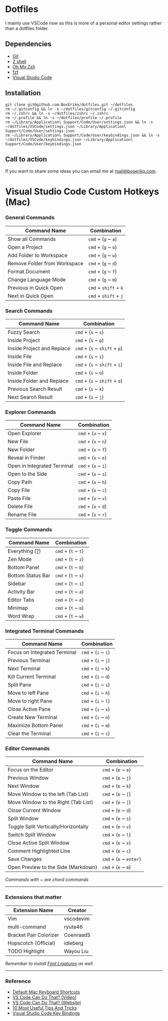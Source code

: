 # Dotfiles

I mainly use VSCode now so this is more of a personal editor settings rather than a dotfiles folder.

## Dependencies
- [Git](https://git-scm.com)
- [Z shell](https://github.com/robbyrussell/oh-my-zsh/wiki/Installing-ZSH)
- [Oh My Zsh](https://github.com/robbyrussell/oh-my-zsh)
- [fzf](https://github.com/junegunn/fzf)
- [Visual Studio Code](https://code.visualstudio.com/)

## Installation

    git clone git@github.com:BosEriko/dotfiles.git ~/dotfiles
    rm ~/.gitconfig && ln -s ~/dotfiles/gitconfig ~/.gitconfig
    rm ~/.zshrc && ln -s ~/dotfiles/zshrc ~/.zshrc
    rm ~/.profile && ln -s ~/dotfiles/profile ~/.profile
    rm ~/Library/Application\ Support/Code/User/settings.json && ln -s ~/dotfiles/VSCode/settings.json ~/Library/Application\ Support/Code/User/settings.json
    rm ~/Library/Application\ Support/Code/User/keybindings.json && ln -s ~/dotfiles/VSCode/keybindings.json ~/Library/Application\ Support/Code/User/keybindings.json

## Call to action
If you want to share some ideas you can email me at mail@boseriko.com.

# Visual Studio Code Custom Hotkeys (Mac)

### General Commands
Command Name                                              | Combination
---                                                       | ---
Show all Commands                                         | `cmd` + (`g` ~ `a`)
Open a Project                                            | `cmd` + (`g` ~ `o`)
Add Folder to Workspace                                   | `cmd` + (`g` ~ `w`)
Remove Folder from Workspace                              | `cmd` + (`g` ~ `d`)
Format Document                                           | `cmd` + (`g` ~ `f`)
Change Language Mode                                      | `cmd` + (`g` ~ `m`)
Previous in Quick Open                                    | `cmd` + `shift` + `k`
Next in Quick Open                                        | `cmd` + `shift` + `j`

### Search Commands
Command Name                                              | Combination
---                                                       | ---
Fuzzy Search                                              | `cmd` + (`s` ~ `s`)
Inside Project                                            | `cmd` + (`s` ~ `p`)
Inside Project and Replace                                | `cmd` + (`s` ~ `shift` + `p`)
Inside File                                               | `cmd` + (`s` ~ `i`)
Inside File and Replace                                   | `cmd` + (`s` ~ `shift` + `i`)
Inside Folder                                             | `cmd` + (`s` ~ `o`)
Inside Folder and Replace                                 | `cmd` + (`s` ~ `shift` + `o`)
Previous Search Result                                    | `cmd` + (`s` ~ `k`)
Next Search Result                                        | `cmd` + (`s` ~ `j`)

### Explorer Commands
Command Name                                              | Combination
---                                                       | ---
Open Explorer                                             | `cmd` + (`x` ~ `x`)
New File                                                  | `cmd` + (`x` ~ `n`)
New Folder                                                | `cmd` + (`x` ~ `f`)
Reveal in Finder                                          | `cmd` + (`x` ~ `e`)
Open in Integrated Terminal                               | `cmd` + (`x` ~ `i`)
Open to the Side                                          | `cmd` + (`x` ~ `s`)
Copy Path                                                 | `cmd` + (`x` ~ `h`)
Copy File                                                 | `cmd` + (`x` ~ `c`)
Paste File                                                | `cmd` + (`x` ~ `v`)
Delete File                                               | `cmd` + (`x` ~ `d`)
Rename File                                               | `cmd` + (`x` ~ `r`)

### Toggle Commands
Command Name                                              | Combination
---                                                       | ---
Everything ([?](https://vscodecandothat.com/))            | `cmd` + (`t` ~ `t`)
Zen Mode                                                  | `cmd` + (`t` ~ `z`)
Bottom Panel                                              | `cmd` + (`t` ~ `b`)
Bottom Status Bar                                         | `cmd` + (`t` ~ `s`)
Sidebar                                                   | `cmd` + (`t` ~ `i`)
Activity Bar                                              | `cmd` + (`t` ~ `a`)
Editor Tabs                                               | `cmd` + (`t` ~ `e`)
Minimap                                                   | `cmd` + (`t` ~ `m`)
Word Wrap                                                 | `cmd` + (`t` ~ `w`)

### Integrated Terminal Commands
Command Name                                              | Combination
---                                                       | ---
Focus on Integrated Terminal                              | `cmd` + (`i` ~ `i`)
Previous Terminal                                         | `cmd` + (`i` ~ `j`)
Next Terminal                                             | `cmd` + (`i` ~ `k`)
Kill Current Terminal                                     | `cmd` + (`i` ~ `d`)
Split Pane                                                | `cmd` + (`i` ~ `s`)
Move to left Pane                                         | `cmd` + (`i` ~ `h`)
Move to right Pane                                        | `cmd` + (`i` ~ `l`)
Close Active Pane                                         | `cmd` + (`i` ~ `x`)
Create New Terminal                                       | `cmd` + (`i` ~ `n`)
Maximize Bottom Panel                                     | `cmd` + (`i` ~ `m`)
Clear the Terminal                                        | `cmd` + (`i` ~ `c`)

### Editor Commands
Command Name                                              | Combination
---                                                       | ---
Focus on the Editor                                       | `cmd` + (`e` ~ `e`)
Previous Window                                           | `cmd` + (`e` ~ `j`)
Next Window                                               | `cmd` + (`e` ~ `k`)
Move Window to the left (Tab List)                        | `cmd` + (`e` ~ `[`)
Move Window to the Right (Tab List)                       | `cmd` + (`e` ~ `]`)
Close Current Window                                      | `cmd` + (`e` ~ `d`)
Split Window                                              | `cmd` + (`e` ~ `s`)
Toggle Split Vertically/Horizontally                      | `cmd` + (`e` ~ `v`)
Switch Split Window                                       | `cmd` + (`e` ~ `l`)
Close Active Split Window                                 | `cmd` + (`e` ~ `x`)
Comment Highlighted Line                                  | `cmd` + (`e` ~ `c`)
Save Changes                                              | `cmd` + (`e` ~ `enter`)
Open Preview to the Side (Markdown)                       | `cmd` + (`e` ~ `m`)

_Commands with ~ are chord commands_

------

### Extensions that matter
Extension Name                                            | Creator
---                                                       | ---
Vim                                                       | vscodevim
multi-command                                             | ryuta46
Bracket Pair Colorizer                                    | CoenraadS
Hopscotch (Official)                                      | idleberg
TODO Highlight                                            | Wayou Liu

_Remember to install [Font Ligatures](https://github.com/tonsky/FiraCode) as well_

------

### Reference
* [Default Mac Keyboard Shortcuts](https://code.visualstudio.com/shortcuts/keyboard-shortcuts-macos.pdf)
* [VS Code Can Do That? (Video)](https://www.youtube.com/watch?v=Xco-TEI-HU4)
* [VS Code Can Do That? (Website)](https://vscodecandothat.com/)
* [10 Most Useful Tips And Tricks](https://www.youtube.com/watch?v=cVGMldhVRxU)
* [Visual Studio Code Key Bindings](https://code.visualstudio.com/docs/getstarted/keybindings)
